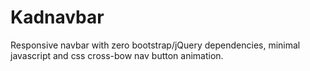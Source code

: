 # Kadnavbar

Responsive navbar with zero bootstrap/jQuery dependencies, minimal javascript and css cross-bow nav button animation.
